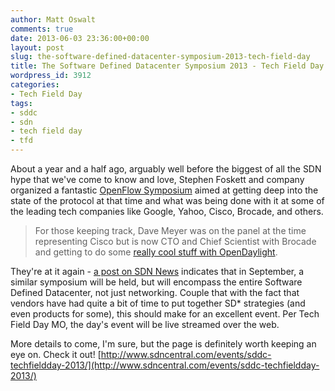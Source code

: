 ```yaml
---
author: Matt Oswalt
comments: true
date: 2013-06-03 23:36:00+00:00
layout: post
slug: the-software-defined-datacenter-symposium-2013-tech-field-day
title: The Software Defined Datacenter Symposium 2013 - Tech Field Day
wordpress_id: 3912
categories:
- Tech Field Day
tags:
- sddc
- sdn
- tech field day
- tfd
---
```


About a year and a half ago, arguably well before the biggest of all the SDN hype that we've come to know and love, Stephen Foskett and company organized a fantastic [OpenFlow Symposium](http://keepingitclassless.net/2011/10/review-openflow-symposium-2011-morning-session/) aimed at getting deep into the state of the protocol at that time and what was being done with it at some of the leading tech companies like Google, Yahoo, Cisco, Brocade, and others.

> For those keeping track, Dave Meyer was on the panel at the time representing Cisco but is now CTO and Chief Scientist with Brocade and getting to do some [really cool stuff with OpenDaylight](http://searchsdn.techtarget.com/news/2240183332/Keeping-OpenDaylight-truly-open-QA-with-Brocades-Dave-Meyer).

They're at it again - [a post on SDN News](https://www.sdxcentral.com/articles/featured/sddc13-videos-slides-download/2013/09/) indicates that in September, a similar symposium will be held, but will encompass the entire Software Defined Datacenter, not just networking. Couple that with the fact that vendors have had quite a bit of time to put together SD* strategies (and even products for some), this should make for an excellent event. Per Tech Field Day MO, the day's event will be live streamed over the web.

More details to come, I'm sure, but the page is definitely worth keeping an eye on. Check it out!
[http://www.sdncentral.com/events/sddc-techfieldday-2013/](http://www.sdncentral.com/events/sddc-techfieldday-2013/)
